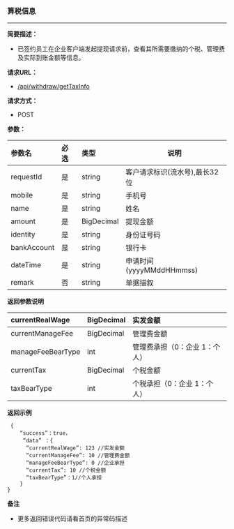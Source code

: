 ### 算税信息

---

**简要描述：**

* 已签约员工在企业客户端发起提现请求前，查看其所需要缴纳的个税、管理费及实际到账金额等信息。

**请求URL：**

* [/api/withdraw/getTaxInfo](https://legacy.gitbook.com/book/gongmall/apidoc/edit#)

**请求方式：**

* POST 

**参数：**

| 参数名 | 必选 | 类型 | 说明 |
| :--- | :--- | :--- | --- |
| requestId | 是 | string | 客户请求标识\(流水号\),最长32位 |
| mobile | 是 | string | 手机号 |
| name | 是 | string | 姓名 |
| amount | 是 | BigDecimal | 提现金额 |
| identity | 是 | string | 身份证号码 |
| bankAccount | 是 | string | 银行卡 |
| dateTime | 是 | string | 申请时间\(yyyyMMddHHmmss\) |
| remark | 否 | string | 单据描叙 |

**返回参数说明**

| currentRealWage | BigDecimal | 实发金额 |
| :--- | :--- | :--- |
| currentManageFee | BigDecimal | 管理费金额 |
| manageFeeBearType | int | 管理费承担（0：企业 1：个人） |
| currentTax | BigDecimal | 个税金额 |
| taxBearType | int | 个税承担（0：企业 1：个人） |

**返回示例**

```
 {
    “success”：true，
     “data” ：{
      “currentRealWage”: 123 //实发金额
      “currentManageFee”: 10 //管理费金额
      “manageFeeBearType”: 0 //企业承担
      “currentTax”: 10 //个税金额
      “taxBearType”：1//个人承担
    }
}
```

**备注**

* 更多返回错误代码请看首页的异常码描述



